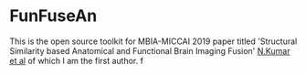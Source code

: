 # FunFuseAn
This is the open source toolkit for MBIA-MICCAI 2019 paper titled 'Structural Similarity based Anatomical and Functional Brain Imaging Fusion' [N.Kumar et al](http://arxiv.org/abs/1908.03958) of which I am the first author. 
f
